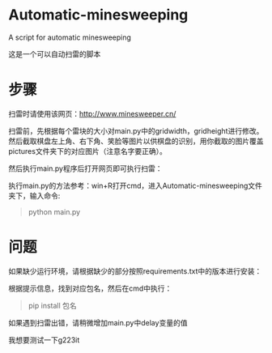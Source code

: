 # Automatic-minesweeping
A script for automatic minesweeping

这是一个可以自动扫雷的脚本

# 步骤

扫雷时请使用该网页：http://www.minesweeper.cn/

扫雷前，先根据每个雷块的大小对main.py中的gridwidth，gridheight进行修改。然后截取棋盘左上角、右下角、笑脸等图片以供棋盘的识别，用你截取的图片覆盖pictures文件夹下的对应图片（注意名字要正确）。

然后执行main.py程序后打开网页即可执行扫雷：

执行main.py的方法参考：win+R打开cmd，进入Automatic-minesweeping文件夹下，输入命令:

>python main.py


# 问题

如果缺少运行环境，请根据缺少的部分按照requirements.txt中的版本进行安装：

根据提示信息，找到对应包名，然后在cmd中执行：

>pip install 包名

如果遇到扫雷出错，请稍微增加main.py中delay变量的值

我想要测试一下g223it